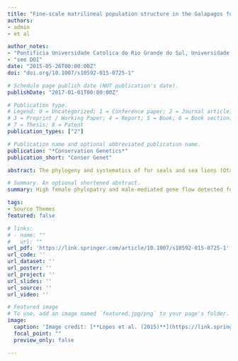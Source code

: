 ```yaml
---
title: "Fine-scale matrilineal population structure in the Galapagos fur seal and its implications for conservation management"
authors:
- admin
- et al

author_notes:
- "Pontificia Universidade Catolica do Rio Grande do Sul, Universidade do Vale do Rio dos Sinos"
- "see DOI"
date: "2015-05-26T00:00:00Z"
doi: "doi.org/10.1007/s10592-015-0725-1"

# Schedule page publish date (NOT publication's date).
publishDate: "2017-01-01T00:00:00Z"

# Publication type.
# Legend: 0 = Uncategorized; 1 = Conference paper; 2 = Journal article;
# 3 = Preprint / Working Paper; 4 = Report; 5 = Book; 6 = Book section;
# 7 = Thesis; 8 = Patent
publication_types: ["2"]

# Publication name and optional abbreviated publication name.
publication: "*Conservation Genetics*"
publication_short: "Conser Genet"

abstract: The phylogeny and systematics of fur seals and sea lions (Otariidae) have long been studied with diverse data types, including an increasing amount of molecular data. However, only a few phylogenetic relationships have reached acceptance because of strong gene-tree species tree discordance. Divergence times estimates in the group also vary largely between studies. These uncertainties impeded the understanding of the biogeographical history of the group, such as when and how trans-equatorial dispersal and subsequent speciation events occurred. Here, we used high-coverage genome-wide sequencing for 14 of the 15 species of Otariidae to elucidate the phylogeny of the family and its bearing on the taxonomy and biogeographical history. Despite extreme topological discordance among gene trees, we found a fully supported species tree that agrees with the few well-accepted relationships and establishes monophyly of the genus Arctocephalus. Our data support a relatively recent trans-hemispheric dispersal at the base of a southern clade, which rapidly diversified into six major lineages between 3 and 2.5 Ma. Otaria diverged first, followed by Phocarctos and then four major lineages within Arctocephalus. However, we found Zalophus to be nonmonophyletic, with California (Zalophus californianus) and Steller sea lions (Eumetopias jubatus) grouping closer than the Galapagos sea lion (Zalophus wollebaeki) with evidence for introgression between the two genera. Overall, the high degree of genealogical discordance was best explained by incomplete lineage sorting resulting from quasi-simultaneous speciation within the southern clade with introgresssion playing a subordinate role in explaining the incongruence among and within prior phylogenetic studies of the family.

# Summary. An optional shortened abstract.
summary: High female phylopatry and male-mediated gene flow detected for the Galapagos fur seal.

tags:
- Source Themes
featured: false

# links:
# - name: ""
#   url: ""
url_pdf: 'https://link.springer.com/article/10.1007/s10592-015-0725-1'
url_code: ''
url_dataset: ''
url_poster: ''
url_project: ''
url_slides: ''
url_source: ''
url_video: ''

# Featured image
# To use, add an image named `featured.jpg/png` to your page's folder. 
image:
  caption: 'Image credit: [**Lopes et al. (2015)**](https://link.springer.com/article/10.1007/s10592-015-0725-1)'
  focal_point: ""
  preview_only: false

---
```


